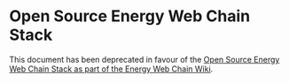 # Open Source Energy Web Chain Stack

This document has been deprecated in favour of the [Open Source Energy Web Chain Stack as part of the Energy Web Chain Wiki](https://energy-web-foundation.gitbook.io/energy-web/technology/the-stack).
